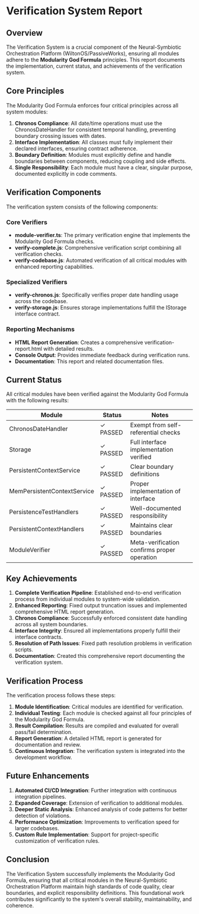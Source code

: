 # Verification System Report

## Overview

The Verification System is a crucial component of the Neural-Symbiotic Orchestration Platform (WiltonOS/PassiveWorks), ensuring all modules adhere to the **Modularity God Formula** principles. This report documents the implementation, current status, and achievements of the verification system.

## Core Principles

The Modularity God Formula enforces four critical principles across all system modules:

1. **Chronos Compliance**: All date/time operations must use the ChronosDateHandler for consistent temporal handling, preventing boundary crossing issues with dates.
2. **Interface Implementation**: All classes must fully implement their declared interfaces, ensuring contract adherence.
3. **Boundary Definition**: Modules must explicitly define and handle boundaries between components, reducing coupling and side effects.
4. **Single Responsibility**: Each module must have a clear, singular purpose, documented explicitly in code comments.

## Verification Components

The verification system consists of the following components:

### Core Verifiers

- **module-verifier.ts**: The primary verification engine that implements the Modularity God Formula checks.
- **verify-complete.js**: Comprehensive verification script combining all verification checks.
- **verify-codebase.js**: Automated verification of all critical modules with enhanced reporting capabilities.

### Specialized Verifiers

- **verify-chronos.js**: Specifically verifies proper date handling usage across the codebase.
- **verify-storage.js**: Ensures storage implementations fulfill the IStorage interface contract.

### Reporting Mechanisms

- **HTML Report Generation**: Creates a comprehensive verification-report.html with detailed results.
- **Console Output**: Provides immediate feedback during verification runs.
- **Documentation**: This report and related documentation files.

## Current Status

All critical modules have been verified against the Modularity God Formula with the following results:

| Module | Status | Notes |
|--------|--------|-------|
| ChronosDateHandler | ✓ PASSED | Exempt from self-referential checks |
| Storage | ✓ PASSED | Full interface implementation verified |
| PersistentContextService | ✓ PASSED | Clear boundary definitions |
| MemPersistentContextService | ✓ PASSED | Proper implementation of interface |
| PersistenceTestHandlers | ✓ PASSED | Well-documented responsibility |
| PersistentContextHandlers | ✓ PASSED | Maintains clear boundaries |
| ModuleVerifier | ✓ PASSED | Meta-verification confirms proper operation |

## Key Achievements

1. **Complete Verification Pipeline**: Established end-to-end verification process from individual modules to system-wide validation.
2. **Enhanced Reporting**: Fixed output truncation issues and implemented comprehensive HTML report generation.
3. **Chronos Compliance**: Successfully enforced consistent date handling across all system boundaries.
4. **Interface Integrity**: Ensured all implementations properly fulfill their interface contracts.
5. **Resolution of Path Issues**: Fixed path resolution problems in verification scripts.
6. **Documentation**: Created this comprehensive report documenting the verification system.

## Verification Process

The verification process follows these steps:

1. **Module Identification**: Critical modules are identified for verification.
2. **Individual Testing**: Each module is checked against all four principles of the Modularity God Formula.
3. **Result Compilation**: Results are compiled and evaluated for overall pass/fail determination.
4. **Report Generation**: A detailed HTML report is generated for documentation and review.
5. **Continuous Integration**: The verification system is integrated into the development workflow.

## Future Enhancements

1. **Automated CI/CD Integration**: Further integration with continuous integration pipelines.
2. **Expanded Coverage**: Extension of verification to additional modules.
3. **Deeper Static Analysis**: Enhanced analysis of code patterns for better detection of violations.
4. **Performance Optimization**: Improvements to verification speed for larger codebases.
5. **Custom Rule Implementation**: Support for project-specific customization of verification rules.

## Conclusion

The Verification System successfully implements the Modularity God Formula, ensuring that all critical modules in the Neural-Symbiotic Orchestration Platform maintain high standards of code quality, clear boundaries, and explicit responsibility definitions. This foundational work contributes significantly to the system's overall stability, maintainability, and coherence.